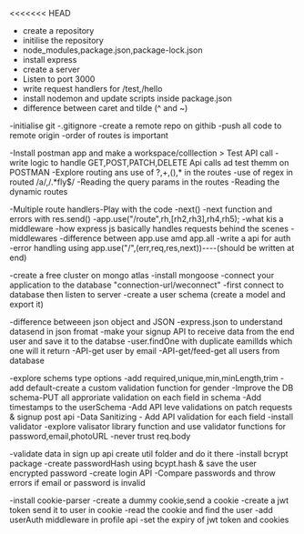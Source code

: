 <<<<<<< HEAD
- create a repository
- initilise the repository
- node_modules,package.json,package-lock.json
- install express
- create a server
- Listen to port 3000
- write request handlers for /test,/hello
- install nodemon and update scripts inside package.json 
- difference between caret and tilde (^ and ~)


-initialise git 
-.gitignore
-create a remote repo on githib
-push all code to remote origin
-order of routes is important


-Install postman app and make a workspace/colllection   >   Test API call
-write logic to handle GET,POST,PATCH,DELETE Api calls ad test themm on POSTMAN
-Explore routing ans use of ?,+,(),* in the routes
-use of regex in routed /a/,/.*fly$/
-Reading the query params in the routes
-Reading the dynamic routes

-Multiple route handlers-Play with the code
-next()
-next function and errors with res.send()
-app.use("/route",rh,[rh2,rh3],rh4,rh5);
-what kis a middleware
-how express js basically handles requests behind the scenes
-middlewares
-difference between app.use amd app.all
-write a api for auth
-error handling using app.use("/",(err,req,res,next))----(should be written at end)


-create a free cluster on mongo atlas 
-install mongoose
-connect your application to the database   "connection-url/weconnect"
-first connect to database then listen to server
-create a user schema (create a model and export it)


-difference betweeen json object and JSON
-express.json to understand datasend in json fromat
-make your signup API to receive data from the end user and save it to the databse
-user.findOne with duplicate eamilIds which one will it return
-API-get user by email
-API-get/feed-get all users from database


-explore schems type options
-add required,unique,min,minLength,trim
-add default-create a custom validation function for gender
-Improve the DB schema-PUT all approriate validation on each field in schema
-Add timestamps to the userSchema
-Add API leve validations on patch requests & signup post api
-Data Sanitizing - Add API validation for each field
-install validator
-explore valisator library function and use validator functions for password,email,photoURL
-never trust req.body

-validate data in sign up api create util folder and do it there 
-install bcrypt package
-create passwordHash using bcypt.hash & save the user encrypted password
-create login API
-Compare passwords and throw errors if email or password is invalid

-install cookie-parser
-create a dummy cookie,send a cookie 
-create a jwt token send it to user in cookie
-read the cookie and find the user
-add userAuth middleware in profile api 
-set the expiry of jwt token and cookies




